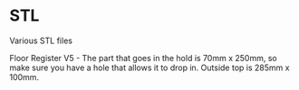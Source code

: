 # STL
Various STL files

Floor Register V5 - The part that goes in the hold is 70mm x 250mm, so make sure you have a hole that allows it to drop in. Outside top is 285mm x 100mm.
